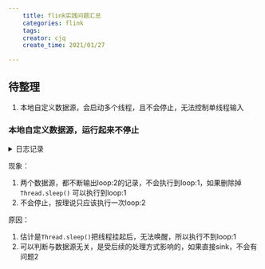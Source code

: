 ```yaml
---
    title: flink实践问题汇总
    categories: flink
    tags:
    creator: cjq
    create_time: 2021/01/27

---
```


## 待整理

1. 本地自定义数据源，会启动多个线程，且不会停止，无法控制单线程输入



### 本地自定义数据源，运行起来不停止

<details>
<summary>日志记录</summary>
<pre><code>
2021-01-27 16:58:23 Source: operation_data_stream (1/1) ERROR LocalOperationSource:53 - loop:2
2021-01-27 16:58:23 Source: operation_data_stream (1/1) ERROR LocalOperationSource:54 - operationInfo:{"operationTimeStamp":"2021-01-27 16:58:23","pageId":"30001","sessionId":"abcd","unionId":"123","userId":"user_123"}
2021-01-27 16:58:23 Source: order_data_stream (1/1) ERROR LocalOrderSource:47 - loop:2
2021-01-27 16:58:23 Source: order_data_stream (1/1) ERROR LocalOrderSource:48 - orderInfo:{"orderId":10001,"orderTimeStamp":"2021-01-27 16:58:23","price":39.8,"spuList":["spu1","spu2","spu3"],"unionId":"123","userId":"user_123"}
2021-01-27 16:58:23 Source: operation_data_stream (1/1) ERROR LocalOperationSource:53 - loop:2
2021-01-27 16:58:23 Source: operation_data_stream (1/1) ERROR LocalOperationSource:54 - operationInfo:{"operationTimeStamp":"2021-01-27 16:58:23","pageId":"30001","sessionId":"abcd","unionId":"123","userId":"user_123"}
2021-01-27 16:58:23 Source: order_data_stream (1/1) ERROR LocalOrderSource:47 - loop:2
2021-01-27 16:58:23 Source: order_data_stream (1/1) ERROR LocalOrderSource:48 - orderInfo:{"orderId":10001,"orderTimeStamp":"2021-01-27 16:58:23","price":39.8,"spuList":["spu1","spu2","spu3"],"unionId":"123","userId":"user_123"}
2021-01-27 16:58:23 Source: order_data_stream (1/1) ERROR LocalOrderSource:47 - loop:2
2021-01-27 16:58:23 Source: order_data_stream (1/1) ERROR LocalOrderSource:48 - orderInfo:{"orderId":10001,"orderTimeStamp":"2021-01-27 16:58:23","price":39.8,"spuList":["spu1","spu2","spu3"],"unionId":"123","userId":"user_123"}
2021-01-27 16:58:23 Source: operation_data_stream (1/1) ERROR LocalOperationSource:53 - loop:2
2021-01-27 16:58:23 Source: operation_data_stream (1/1) ERROR LocalOperationSource:54 - operationInfo:{"operationTimeStamp":"2021-01-27 16:58:23","pageId":"30001","sessionId":"abcd","unionId":"123","userId":"user_123"}
2021-01-27 16:58:23 Source: order_data_stream (1/1) ERROR LocalOrderSource:47 - loop:2
2021-01-27 16:58:23 Source: order_data_stream (1/1) ERROR LocalOrderSource:48 - orderInfo:{"orderId":10001,"orderTimeStamp":"2021-01-27 16:58:23","price":39.8,"spuList":["spu1","spu2","spu3"],"unionId":"123","userId":"user_123"}
</code></pre>
</details>

现象：

1. 两个数据源，都不断输出loop:2的记录，不会执行到loop:1，如果删除掉 `Thread.sleep()` 可以执行到loop:1
2. 不会停止，按理说只应该执行一次loop:2

原因：

1. 估计是`Thread.sleep()`把线程挂起后，无法唤醒，所以执行不到loop:1
2. 可以判断与数据源无关，是受后续的处理方式影响的，如果直接sink，不会有问题2